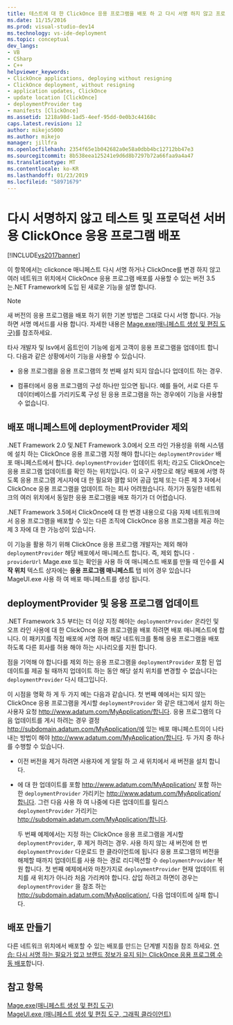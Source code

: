 ```yaml
---
title: 테스트에 대 한 ClickOnce 응용 프로그램을 배포 하 고 다시 서명 하지 않고 프로덕션 서버 | Microsoft Docs
ms.date: 11/15/2016
ms.prod: visual-studio-dev14
ms.technology: vs-ide-deployment
ms.topic: conceptual
dev_langs:
- VB
- CSharp
- C++
helpviewer_keywords:
- ClickOnce applications, deploying without resigning
- ClickOnce deployment, without resigning
- application updates, ClickOnce
- update location [ClickOnce]
- deploymentProvider tag
- manifests [ClickOnce]
ms.assetid: 1218a98d-1ad5-4eef-95dd-0e0b3c44168c
caps.latest.revision: 12
author: mikejo5000
ms.author: mikejo
manager: jillfra
ms.openlocfilehash: 2354f65e1b042682a0e58a0dbb4bc12712bb47e3
ms.sourcegitcommit: 8b538eea125241e9d6d8b7297b72a66faa9a4a47
ms.translationtype: MT
ms.contentlocale: ko-KR
ms.lasthandoff: 01/23/2019
ms.locfileid: "58971679"
---
```

# <a name="deploying-clickonce-applications-for-testing-and-production-servers-without-resigning"></a>다시 서명하지 않고 테스트 및 프로덕션 서버용 ClickOnce 응용 프로그램 배포
[!INCLUDE[vs2017banner](../includes/vs2017banner.md)]

이 항목에서는 clickonce 매니페스트 다시 서명 하거나 ClickOnce를 변경 하지 않고 여러 네트워크 위치에서 ClickOnce 응용 프로그램 배포를 사용할 수 있는 버전 3.5는.NET Framework에 도입 된 새로운 기능을 설명 합니다.  
  
> [!NOTE]
>  새 버전의 응용 프로그램을 배포 하기 위한 기본 방법은 그대로 다시 서명 합니다. 가능 하면 서명 메서드를 사용 합니다. 자세한 내용은 [Mage.exe(매니페스트 생성 및 편집 도구)](http://msdn.microsoft.com/library/77dfe576-2962-407e-af13-82255df725a1)를 참조하세요.  
  
 타사 개발자 및 Isv에서 옵트인이 기능에 쉽게 고객이 응용 프로그램을 업데이트 합니다. 다음과 같은 상황에서이 기능을 사용할 수 있습니다.  
  
-   응용 프로그램을 응용 프로그램의 첫 번째 설치 되지 않습니다 업데이트 하는 경우.  
  
-   컴퓨터에서 응용 프로그램의 구성 하나만 있으면 됩니다. 예를 들어, 서로 다른 두 데이터베이스를 가리키도록 구성 된 응용 프로그램을 하는 경우에이 기능을 사용할 수 없습니다.  
  
## <a name="excluding-deploymentprovider-from-deployment-manifests"></a>배포 매니페스트에 deploymentProvider 제외  
 .NET Framework 2.0 및.NET Framework 3.0에서 오프 라인 가용성을 위해 시스템에 설치 하는 ClickOnce 응용 프로그램 지정 해야 합니다는 `deploymentProvider` 배포 매니페스트에서 합니다. `deploymentProvider` 업데이트 위치; 라고도 ClickOnce는 응용 프로그램 업데이트를 확인 하는 위치입니다. 이 요구 사항으로 해당 배포에 서명 하도록 응용 프로그램 게시자에 대 한 필요와 결합 되어 공급 업체 또는 다른 제 3 자에서 ClickOnce 응용 프로그램을 업데이트 하는 회사 어려웠습니다. 하기가 동일한 네트워크의 여러 위치에서 동일한 응용 프로그램을 배포 하기가 더 어렵습니다.  
  
 .NET Framework 3.5에서 ClickOnce에 대 한 변경 내용으로 다음 자체 네트워크에서 응용 프로그램을 배포할 수 있는 다른 조직에 ClickOnce 응용 프로그램을 제공 하는 제 3 자에 대 한 가능성이 있습니다.  
  
 이 기능을 활용 하기 위해 ClickOnce 응용 프로그램 개발자는 제외 해야 `deploymentProvider` 해당 배포에서 매니페스트 합니다. 즉, 제외 합니다 `-providerUrl` Mage.exe 또는 확인을 사용 하 여 매니페스트 배포를 만들 때 인수를 **시작 위치** 텍스트 상자에는 **응용 프로그램 매니페스트** 탭 비어 경우 있습니다 MageUI.exe 사용 하 여 배포 매니페스트를 생성 됩니다.  
  
## <a name="deploymentprovider-and-application-updates"></a>deploymentProvider 및 응용 프로그램 업데이트  
 .NET Framework 3.5 부터는 더 이상 지정 해야는 `deploymentProvider` 온라인 및 오프 라인 사용에 대 한 ClickOnce 응용 프로그램을 배포 하려면 배포 매니페스트에 합니다. 이 패키지를 직접 배포에 서명 하며 해당 네트워크를 통해 응용 프로그램을 배포 하도록 다른 회사를 허용 해야 하는 시나리오를 지원 합니다.  
  
 점을 기억해 야 합니다를 제외 하는 응용 프로그램을 `deploymentProvider` 포함 된 업데이트를 제공 될 때까지 업데이트 하는 동안 해당 설치 위치를 변경할 수 없습니다는 `deploymentProvider` 다시 태그입니다.  
  
 이 시점을 명확 하 게 두 가지 예는 다음과 같습니다. 첫 번째 예에서는 되지 않는 ClickOnce 응용 프로그램을 게시할 `deploymentProvider` 와 같은 태그에서 설치 하는 사용자 요청 http://www.adatum.com/MyApplication/합니다. 응용 프로그램의 다음 업데이트를 게시 하려는 경우 결정 http://subdomain.adatum.com/MyApplication/에 있는 배포 매니페스트의이 나타내는 방법이 해야 http://www.adatum.com/MyApplication/합니다. 두 가지 중 하나를 수행할 수 있습니다.  
  
- 이전 버전을 제거 하려면 사용자에 게 알릴 하 고 새 위치에서 새 버전을 설치 합니다.  
  
- 에 대 한 업데이트를 포함 http://www.adatum.com/MyApplication/ 포함 하는 한 `deploymentProvider` 가리키는 http://www.adatum.com/MyApplication/합니다. 그런 다음 사용 하 여 나중에 다른 업데이트를 릴리스 `deploymentProvider` 가리키는 http://subdomain.adatum.com/MyApplication/합니다.  
  
  두 번째 예제에서는 지정 하는 ClickOnce 응용 프로그램을 게시할 `deploymentProvider`, 후 제거 하려는 경우. 사용 하지 않는 새 버전에 한 번 `deploymentProvider` 다운로드 한 클라이언트에 됩니다 응용 프로그램의 버전을 해제할 때까지 업데이트를 사용 하는 경로 리디렉션할 수 `deploymentProvider` 복원 합니다. 첫 번째 예제에서와 마찬가지로 `deploymentProvider` 현재 업데이트 위치를 새 위치가 아니라 처음 가리켜야 합니다. 삽입 하려고 하면이 경우는 `deploymentProvider` 을 참조 하는 http://subdomain.adatum.com/MyApplication/, 다음 업데이트에 실패 합니다.  
  
## <a name="creating-a-deployment"></a>배포 만들기  
 다른 네트워크 위치에서 배포할 수 있는 배포를 만드는 단계별 지침을 참조 하세요. [연습: 다시 서명 하는 필요가 없고 브랜드 정보가 유지 되는 ClickOnce 응용 프로그램 수동 배포](/visualstudio/deployment/walkthrough-manually-deploying-a-clickonce-app-no-re-signing-required?view=vs-2015)합니다.  
  
## <a name="see-also"></a>참고 항목  
 [Mage.exe(매니페스트 생성 및 편집 도구)](http://msdn.microsoft.com/library/77dfe576-2962-407e-af13-82255df725a1)   
 [MageUI.exe (매니페스트 생성 및 편집 도구, 그래픽 클라이언트)](http://msdn.microsoft.com/library/f9e130a6-8117-49c4-839c-c988f641dc14)
